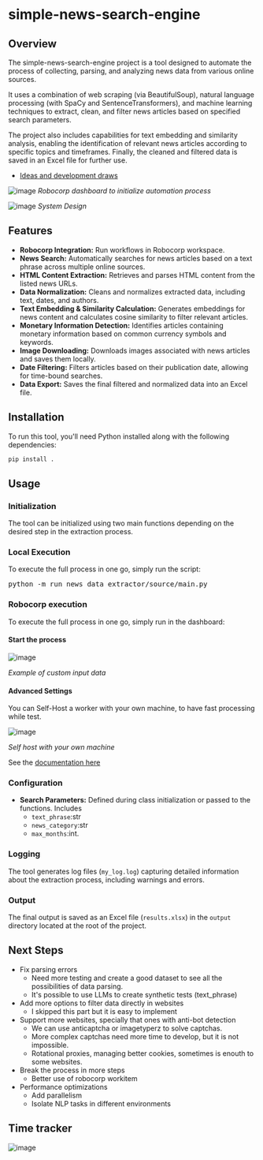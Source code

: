 # simple-news-search-engine
## Overview
The simple-news-search-engine project is a tool designed to automate the process of collecting, parsing, and analyzing news data from various online sources. 

It uses a combination of web scraping (via BeautifulSoup), natural language processing (with SpaCy and SentenceTransformers), and machine learning techniques to extract, clean, and filter news articles based on specified search parameters. 

The project also includes capabilities for text embedding and similarity analysis, enabling the identification of relevant news articles according to specific topics and timeframes. Finally, the cleaned and filtered data is saved in an Excel file for further use.

- [Ideas and development draws](https://link.excalidraw.com/readonly/meFV9HK2aa13ySsz7IYg?darkMode=true)
  
![image](https://github.com/user-attachments/assets/a5a31c2d-2109-49b1-93dd-801c4eb0bcf7)
*Robocorp dashboard to initialize automation process*

![image](https://github.com/user-attachments/assets/87345b6d-e9cc-48b8-80c8-8d9de85e66db)
*System Design*



## Features
- **Robocorp Integration:** Run workflows in Robocorp workspace. 
- **News Search:** Automatically searches for news articles based on a text phrase across multiple online sources.
- **HTML Content Extraction:** Retrieves and parses HTML content from the listed news URLs.
- **Data Normalization:** Cleans and normalizes extracted data, including text, dates, and authors.
- **Text Embedding & Similarity Calculation:** Generates embeddings for news content and calculates cosine similarity to filter relevant articles.
- **Monetary Information Detection:** Identifies articles containing monetary information based on common currency symbols and keywords.
- **Image Downloading:** Downloads images associated with news articles and saves them locally.
- **Date Filtering:** Filters articles based on their publication date, allowing for time-bound searches.
- **Data Export:** Saves the final filtered and normalized data into an Excel file.

## Installation

To run this tool, you'll need Python installed along with the following dependencies:

```bash
pip install .
```

## Usage

### Initialization

The tool can be initialized using two main functions depending on the desired step in the extraction process.


### Local Execution

To execute the full process in one go, simply run the script: <pre>python -m run news_data_extractor/source/main.py </pre>

### Robocorp execution

To execute the full process in one go, simply run in the dashboard:

#### Start the process
![image](https://github.com/user-attachments/assets/9f52b5ee-db00-497c-83e2-5fb801c15274)

*Example of custom input data*

#### Advanced Settings
You can Self-Host a worker with your own machine, to have fast processing while test.

![image](https://github.com/user-attachments/assets/65417b95-7155-41a3-9d39-4a893589ce06)

*Self host with your own machine*

See the [documentation here](https://robocorp.com/docs/courses/beginners-course-python/12-running-in-robocorp-cloud)


### Configuration
- **Search Parameters:** Defined during class initialization or passed to the functions. Includes
   - `text_phrase`:str
   - `news_category`:str
   - `max_months`:int.

### Logging

The tool generates log files (`my_log.log`) capturing detailed information about the extraction process, including warnings and errors.

### Output

The final output is saved as an Excel file (`results.xlsx`) in the `output` directory located at the root of the project.

## Next Steps

- Fix parsing errors
  - Need more testing and create a good dataset to see all the possibilities of data parsing.
  - It's possible to use LLMs to create synthetic tests (text_phrase)
- Add more options to filter data directly in websites
  - I skipped this part but it is easy to implement 
- Support more websites, specially that ones with anti-bot detection
  - We can use anticaptcha or imagetyperz to solve captchas.
  - More complex captchas need more time to develop, but it is not impossible.
  - Rotational proxies, managing better cookies, sometimes is enouth to some websites.
- Break the process in more steps
  - Better use of robocorp workitem
- Performance optimizations
   - Add parallelism
   - Isolate NLP tasks in different environments

## Time tracker

![image](https://github.com/user-attachments/assets/cb3186f4-e153-4064-9224-026c631187d9)









